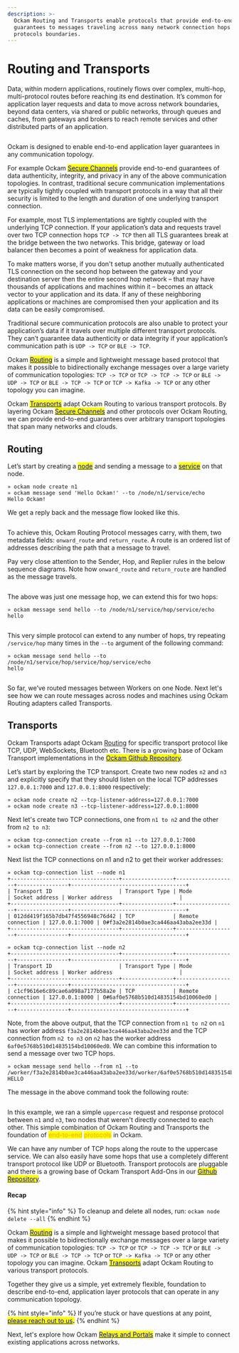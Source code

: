 ```yaml
---
description: >-
  Ockam Routing and Transports enable protocols that provide end-to-end
  guarantees to messages traveling across many network connection hops and
  protocols boundaries.
---
```


# Routing and Transports

Data, within modern applications, routinely flows over complex, multi-hop, multi-protocol routes before reaching its end destination. It’s common for application layer requests and data to move across network boundaries, beyond data centers, via shared or public networks, through queues and caches, from gateways and brokers to reach remote services and other distributed parts of an application.

<img src="../../.gitbook/assets/file.excalidraw (3).svg" alt="" class="gitbook-drawing">

Ockam is designed to enable end-to-end application layer guarantees in any communication topology.

For example Ockam [<mark style="color:blue;">Secure Channels</mark>](secure-channels.md) provide end-to-end guarantees of data authenticity, integrity, and privacy in any of the above communication topologies. In contrast, traditional secure communication implementations are typically tightly coupled with transport protocols in a way that all their security is limited to the length and duration of one underlying transport connection.

For example, most TLS implementations are tightly coupled with the underlying TCP connection. If your application’s data and requests travel over two TCP connection hops `TCP -> TCP` then all TLS guarantees break at the bridge between the two networks. This bridge, gateway or load balancer then becomes a point of weakness for application data.

To make matters worse, if you don't setup another mutually authenticated TLS connection on the second hop between the gateway and your destination server then the entire second hop network – that may have thousands of applications and machines within it – becomes an attack vector to your application and its data. If any of these neighboring applications or machines are compromised then your application and its data can be easily compromised.

Traditional secure communication protocols are also unable to protect your application’s data if it travels over multiple different transport protocols. They can’t guarantee data authenticity or data integrity if your application’s communication path is `UDP -> TCP` or `BLE -> TCP`.

Ockam [<mark style="color:blue;">Routing</mark>](routing.md#routing) is a simple and lightweight message based protocol that makes it possible to bidirectionally exchange messages over a large variety of communication topologies: `TCP -> TCP` or `TCP -> TCP -> TCP` or `BLE -> UDP -> TCP` or `BLE -> TCP -> TCP` or `TCP -> Kafka -> TCP` or any other topology you can imagine.

Ockam [<mark style="color:blue;">Transports</mark>](routing.md) adapt Ockam Routing to various transport protocols. By layering Ockam [<mark style="color:blue;">Secure Channels</mark>](secure-channels.md) and other protocols over Ockam Routing, we can provide end-to-end guarantees over arbitrary transport topologies that span many networks and clouds.

## Routing

Let’s start by creating a [<mark style="color:blue;">node</mark>](nodes.md#nodes) and sending a message to a [<mark style="color:blue;">service</mark>](nodes.md#services) on that node.

```
» ockam node create n1
» ockam message send 'Hello Ockam!' --to /node/n1/service/echo
Hello Ockam!
```

We get a reply back and the message flow looked like this.

<figure><img src="../../.gitbook/assets/simple.001 (1).jpeg" alt=""><figcaption></figcaption></figure>

To achieve this, Ockam Routing Protocol messages carry, with them, two metadata fields: `onward_route` and `return_route`. A route is an ordered list of addresses describing the path that a message to travel.

Pay very close attention to the Sender, Hop, and Replier rules in the below sequence diagrams. Note how `onward_route` and `return_route` are handled as the message travels.

<figure><img src="../../.gitbook/assets/one-hop.001.jpeg" alt=""><figcaption></figcaption></figure>

The above was just one message hop, we can extend this for two hops:

```
» ockam message send hello --to /node/n1/service/hop/service/echo
hello
```

<figure><img src="../../.gitbook/assets/two-hops.001.jpeg" alt=""><figcaption></figcaption></figure>

This very simple protocol can extend to any number of hops, try repeating `/service/hop` many times in the `--to` argument of the following command:

```
» ockam message send hello --to /node/n1/service/hop/service/hop/service/echo
hello
```

<figure><img src="../../.gitbook/assets/n-hops.001.jpeg" alt=""><figcaption></figcaption></figure>

So far, we’ve routed messages between Workers on one Node. Next let's see how we can route messages across nodes and machines using Ockam Routing adapters called Transports.

## Transports

Ockam Transports adapt Ockam [Routing](routing.md#routing) for specific transport protocol like TCP, UDP, WebSockets, Bluetooth etc. There is a growing base of Ockam Transport implementations in the [<mark style="color:blue;">Ockam Github Repository</mark>](https://github.com/build-trust/ockam).

Let’s start by exploring the TCP transport. Create two new nodes `n2` and `n3`  and explicitly specify that they should listen on the local TCP addresses `127.0.0.1:7000` and `127.0.0.1:8000` respectively:

```
» ockam node create n2 --tcp-listener-address=127.0.0.1:7000
» ockam node create n3 --tcp-listener-address=127.0.0.1:8000
```

Next let's create two TCP connections, one from `n1 to n2` and the other from `n2 to n3`:

```
» ockam tcp-connection create --from n1 --to 127.0.0.1:7000
» ockam tcp-connection create --from n2 --to 127.0.0.1:8000
```

Next list the TCP connections on n1 and n2 to get their worker addresses:

```
» ockam tcp-connection list --node n1
+----------------------------------+----------------+-------------------+----------------+------------------------------------+
| Transport ID                     | Transport Type | Mode              | Socket address | Worker address                     |
+----------------------------------+----------------+-------------------+----------------+------------------------------------+
| 012dd419f165b7db47f4556948c76d42 | TCP            | Remote connection | 127.0.0.1:7000 | 0#f3a2e2814b0ae3ca446aa43aba2ee33d |
+----------------------------------+----------------+-------------------+----------------+------------------------------------+

» ockam tcp-connection list --node n2
+----------------------------------+----------------+-------------------+----------------+------------------------------------+
| Transport ID                     | Transport Type | Mode              | Socket address | Worker address                     |
+----------------------------------+----------------+-------------------+----------------+------------------------------------+
| c1cf9616e6c89cae6a098a7177b58a2e | TCP            | Remote connection | 127.0.0.1:8000 | 0#6af0e5768b510d14835154bd10060ed0 |
+----------------------------------+----------------+-------------------+----------------+------------------------------------+
```

Note, from the above output, that the TCP connection from `n1 to n2` on `n1` has worker address `f3a2e2814b0ae3ca446aa43aba2ee33d` and the TCP connection from `n2 to n3` on `n2` has the worker address `6af0e5768b510d14835154bd10060ed0`. We can combine this information to send a message over two TCP hops.

```
» ockam message send hello --from n1 --to /worker/f3a2e2814b0ae3ca446aa43aba2ee33d/worker/6af0e5768b510d14835154bd10060ed0/service/uppercase
HELLO
```

The message in the above command took the following route:&#x20;

<img src="../../.gitbook/assets/file.excalidraw (3).svg" alt="" class="gitbook-drawing">

In this example, we ran a simple `uppercase` request and response protocol between `n1` and `n3`, two nodes that weren't directly connected to each other. This simple combination of Ockam Routing and Transports the foundation of <mark style="color:orange;">end-to-end</mark> <mark style="color:orange;">protocols</mark> in Ockam.

We can have any number of TCP hops along the route to the uppercase service. We can also easily have some hops that use a completely different transport protocol like UDP or Bluetooth. Transport protocols are pluggable and there is a growing base of Ockam Transport Add-Ons in our [<mark style="color:blue;">Github Repository</mark>](https://github.com/build-trust/ockam).

#### Recap

{% hint style="info" %}
To cleanup and delete all nodes, run: `ockam node delete --all`
{% endhint %}

Ockam [<mark style="color:blue;">Routing</mark>](routing.md#routing) is a simple and lightweight message based protocol that makes it possible to bidirectionally exchange messages over a large variety of communication topologies: `TCP -> TCP` or `TCP -> TCP -> TCP` or `BLE -> UDP -> TCP` or `BLE -> TCP -> TCP` or `TCP -> Kafka -> TCP` or any other topology you can imagine. Ockam [<mark style="color:blue;">Transports</mark>](routing.md) adapt Ockam Routing to various transport protocols.

Together they give us a simple, yet extremely flexible, foundation to describe end-to-end, application layer protocols that can operate in any communication topology.

{% hint style="info" %}
If you’re stuck or have questions at any point, [<mark style="color:blue;">please reach out to us</mark>](https://www.ockam.io/contact)<mark style="color:blue;">**.**</mark>
{% endhint %}

Next, let's explore how Ockam [<mark style="color:blue;">Relays and Portals</mark>](advanced-routing.md) make it simple to connect existing applications across networks.

